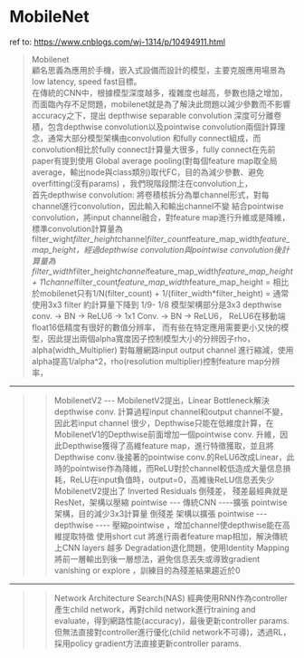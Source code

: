 # MobileNet
ref to: https://www.cnblogs.com/wj-1314/p/10494911.html
>Mobilenet 
<br />顧名思義為應用於手機，嵌入式設備而設計的模型，主要克服應用場景為low latency, speed fast目標。 <br />
在傳統的CNN中，根據模型深度越多，複雜度也越高，參數也隨之增加，而面臨內存不足問題，mobilenet就是為了解決此問題以減少參數而不影響accuracy之下，提出 depthwise separable convolution 深度可分離卷積，包含depthwise convolution以及pointwise convolution兩個計算理念，通常大部分模型架構由convolution 和fully connect組成，而convolution相比於fully connect計算量大很多，fully connect在先前paper有提到使用 Global average pooling(對每個feature map取全局average，輸出node與class類別)取代FC，目的為減少參數、避免overfitting(沒有params) ，我們現階段關注在convolution上，<br />
首先depthwise convolution: 將卷積核拆分為單channel形式，對每channel進行convolution，因此輸入和輸出channel不變
結合pointwise convolution，將input channel融合，對feature map進行升維或是降維，
標準convolution計算量為filter_wight*filter_height*channel*filter_count*feature_map_width*feature_map_height，經過depthwise convolution與pointwise convolution後計算量為filter_width*filter_height*channel*feature_map_width*feature_map_height + 1*1*channel*filter_count*feature_map_width*feature_map_height = 相比於mobilenet只有1/N(filter_count) + 1/(filter_width*filter_height) = 通常使用3x3 filter 約計算量下降到 1/9- 1/8
模型架構部分是3x3 depthwise conv. -> BN -> ReLU6 -> 1x1 Conv. -> BN -> ReLU6，
ReLU6在移動端 float16低精度有很好的數值分辨率，
而有些在特定應用需要更小又快的模型，因此提出兩個alpha寬度因子控制模型大小的分辨因子rho，alpha(width_Multiplier) 對每層網路input output channel 進行縮減，使用alpha提高1/alpha^2，rho(resolution multiplier)控制feature map分辨率，
-------------------------------------------------------------------------------------------------------
>>MobilenetV2 --- MobilenetV2提出，Linear Bottleneck解決depthwise conv. 計算過程input channel和output channel不變，因此若input channel 很少，Depthwise只能在低維度計算，在MobilenetV1的Depthwise前面增加一個pointwise conv. 升維，因此Depthwise獲得了高維feature map，進行特徵獲取，並且將Depthwise conv.後接著的pointwise conv.的ReLU6改成Linear，此時的pointwise作為降維，而ReLU對於channel較低造成大量信息損耗，ReLU在input負值時，output=0，高維後ReLU信息丟失少
MobilenetV2提出了 Inverted Residuals 倒殘差，
殘差最經典就是ResNet，架構以壓縮 pointwise --- 傳統CNN ----擴張 pointwise 架構，目的減少3x3計算量
倒殘差 架構以擴張 pointwise --- depthwise ---- 壓縮pointwise ，增加channel使depthwise能在高維提取特徵
使用short cut 將進行兩者feature map相加，解決傳統上CNN layers 越多 Degradation退化問題，使用Identity Mapping將前一層輸出到後一層想法，避免信息丟失或導致gradient vanishing or explore ，訓練目的為殘差結果趨近於0
-------------------------------------------------------------------------------------------------------
>>Network Architecture Search(NAS)
經典使用RNN作為controller產生child network，再對child network進行training and evaluate，得到網路性能(accuracy)，最後更新controller params. 但無法直接對controller進行優化(child network不可導)，透過RL，採用policy gradient方法直接更新controller params.
